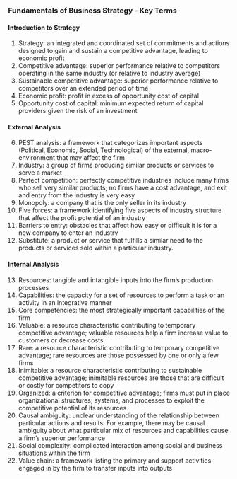 ### Fundamentals of Business Strategy - Key Terms

#### Introduction to Strategy

1. Strategy: an integrated and coordinated set of commitments and actions designed to gain and sustain a competitive advantage, leading to economic profit
2. Competitive advantage: superior performance relative to competitors operating in the same industry (or relative to industry average)
3. Sustainable competitive advantage: superior performance relative to competitors over an extended period of time
4. Economic profit: profit in excess of opportunity cost of capital
5. Opportunity cost of capital: minimum expected return of capital providers given the risk of an investment

#### External Analysis

6. PEST analysis: a framework that categorizes important aspects (Political, Economic, Social, Technological) of the external, macro-environment that may affect the firm
7. Industry: a group of firms producing similar products or services to serve a market
8. Perfect competition: perfectly competitive industries include many firms who sell very similar products; no firms have a cost advantage, and exit and entry from the industry is very easy
9. Monopoly: a company that is the only seller in its industry
10. Five forces: a framework identifying five aspects of industry structure that affect the profit potential of an industry
11. Barriers to entry: obstacles that affect how easy or difficult it is for a new company to enter an industry
12. Substitute: a product or service that fulfills a similar need to the products or services sold within a particular industry.
#### Internal Analysis

13. Resources: tangible and intangible inputs into the firm’s production processes
14. Capabilities: the capacity for a set of resources to perform a task or an activity in an integrative manner
15. Core competencies: the most strategically important capabilities of the firm
16. Valuable: a resource characteristic contributing to temporary competitive advantage; valuable resources help a firm increase value to customers or decrease costs
17. Rare: a resource characteristic contributing to temporary competitive advantage; rare resources are those possessed by one or only a few firms
18. Inimitable: a resource characteristic contributing to sustainable competitive advantage; inimitable resources are those that are difficult or costly for competitors to copy
19. Organized: a criterion for competitive advantage; firms must put in place organizational structures, systems, and processes to exploit the competitive potential of its resources
20. Causal ambiguity: unclear understanding of the relationship between particular actions and results. For example, there may be causal ambiguity about what particular mix of resources and capabilities cause a firm’s superior performance
21. Social complexity: complicated interaction among social and business situations within the firm
22. Value chain: a framework listing the primary and support activities engaged in by the firm to transfer inputs into outputs
